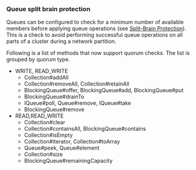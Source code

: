
### Queue split brain protection

Queues can be configured to check for a minimum number of available members before applying queue operations (see [Split-Brain Protection](#split-brain-protection)). This is a check to avoid performing successful queue operations on all parts of a cluster during a network partition. 

Following is a list of methods that now support quorum checks. The list is grouped by quorum type. 
- WRITE, READ_WRITE
    - Collection#addAll
    - Collection#removeAll, Collection#retainAll
    - BlockingQueue#offer, BlockingQueue#add, BlockingQueue#put
    - BlockingQueue#drainTo
    - IQueue#poll, Queue#remove, IQueue#take
    - BlockingQueue#remove
- READ,READ_WRITE
    - Collection#clear
    - Collection#containsAll, BlockingQueue#contains
    - Collection#isEmpty
    - Collection#iterator, Collection#toArray
    - Queue#peek, Queue#element
    - Collection#size
    - BlockingQueue#remainingCapacity